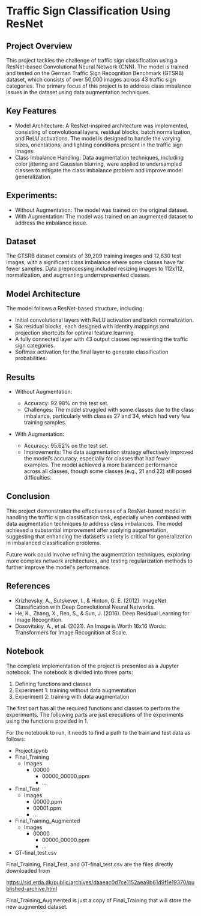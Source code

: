 # Traffic Sign Classification Using ResNet

## Project Overview

This project tackles the challenge of traffic sign classification using a ResNet-based Convolutional Neural Network (CNN). The model is trained and tested on the German Traffic Sign Recognition Benchmark (GTSRB) dataset, which consists of over 50,000 images across 43 traffic sign categories. The primary focus of this project is to address class imbalance issues in the dataset using data augmentation techniques.

## Key Features

- Model Architecture: A ResNet-inspired architecture was implemented, consisting of convolutional layers, residual blocks, batch normalization, and ReLU activations. The model is designed to handle the varying sizes, orientations, and lighting conditions present in the traffic sign images.
- Class Imbalance Handling: Data augmentation techniques, including color jittering and Gaussian blurring, were applied to undersampled classes to mitigate the class imbalance problem and improve model generalization.

## Experiments:

- Without Augmentation: The model was trained on the original dataset.
- With Augmentation: The model was trained on an augmented dataset to address the imbalance issue.

## Dataset

The GTSRB dataset consists of 39,209 training images and 12,630 test images, with a significant class imbalance where some classes have far fewer samples. Data preprocessing included resizing images to 112x112, normalization, and augmenting underrepresented classes.

## Model Architecture

The model follows a ResNet-based structure, including:

- Initial convolutional layers with ReLU activation and batch normalization.
- Six residual blocks, each designed with identity mappings and projection shortcuts for optimal feature learning.
- A fully connected layer with 43 output classes representing the traffic sign categories.
- Softmax activation for the final layer to generate classification probabilities.

## Results

- Without Augmentation:
    - Accuracy: 92.98% on the test set.
    - Challenges: The model struggled with some classes due to the class imbalance, particularly with classes 27 and 34, which had very few training samples.

- With Augmentation:
    - Accuracy: 95.62% on the test set.
    - Improvements: The data augmentation strategy effectively improved the model’s accuracy, especially for classes that had fewer examples. The model achieved a more balanced performance across all classes, though some classes (e.g., 21 and 22) still posed difficulties.

## Conclusion

This project demonstrates the effectiveness of a ResNet-based model in handling the traffic sign classification task, especially when combined with data augmentation techniques to address class imbalances. The model achieved a substantial improvement after applying augmentation, suggesting that enhancing the dataset’s variety is critical for generalization in imbalanced classification problems.

Future work could involve refining the augmentation techniques, exploring more complex network architectures, and testing regularization methods to further improve the model's performance.

## References
- Krizhevsky, A., Sutskever, I., & Hinton, G. E. (2012). ImageNet Classification with Deep Convolutional Neural Networks.
- He, K., Zhang, X., Ren, S., & Sun, J. (2016). Deep Residual Learning for Image Recognition.
- Dosovitskiy, A., et al. (2021). An Image is Worth 16x16 Words: Transformers for Image Recognition at Scale.


## Notebook

The complete implementation of the project is presented as a Jupyter notebook. The notebook is divided into three parts:

1. Defining functions and classes
2. Experiment 1: training without data augmentation
3. Experiment 2: training with data augmentation

The first part has all the required functions and classes to perform the experiments. The following parts are just executions of the experiments using the functions provided in 1.

For the notebook to run, it needs to find a path to the train and test data as follows:

- Project.ipynb
- Final_Training
    - Images
        - 00000
            - 00000_00000.ppm
            - ...
- Final_Test
    - Images
        - 00000.ppm
        - 00001.ppm
        - ...
- Final_Training_Augmented
    - Images
        - 00000
            - 00000_00000.ppm
            - ...
- GT-final_test.csv

Final_Training, Final_Test, and GT-final_test.csv are the files directly downloaded from 

https://sid.erda.dk/public/archives/daaeac0d7ce1152aea9b61d9f1e19370/published-archive.html

Final_Training_Augmented is just a copy of Final_Training that will store the new augmented dataset.